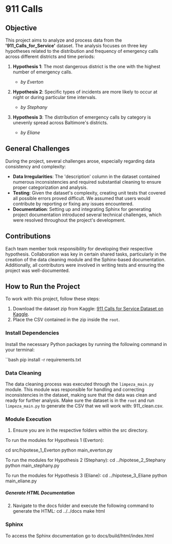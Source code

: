 # 911 Calls

## Objective

This project aims to analyze and process data from the **'911_Calls_for_Service'** dataset. The analysis focuses on three key hypotheses related to the distribution and frequency of emergency calls across different districts and time periods:

1. **Hypothesis 1**: The most dangerous district is the one with the highest number of emergency calls.
   - _by Everton_

2. **Hypothesis 2**: Specific types of incidents are more likely to occur at night or during particular time intervals.
   - _by Stephany_

3. **Hypothesis 3**: The distribution of emergency calls by category is unevenly spread across Baltimore's districts.
   - _by Eliane_

## General Challenges

During the project, several challenges arose, especially regarding data consistency and complexity:

- **Data Irregularities**: The 'description' column in the dataset contained numerous inconsistencies and required substantial cleaning to ensure proper categorization and analysis.
- **Testing**: Given the dataset's complexity, creating unit tests that covered all possible errors proved difficult. We assumed that users would contribute by reporting or fixing any issues encountered.
- **Documentation**: Setting up and integrating Sphinx for generating project documentation introduced several technical challenges, which were resolved throughout the project's development.

## Contributions

Each team member took responsibility for developing their respective hypothesis. Collaboration was key in certain shared tasks, particularly in the creation of the data cleaning module and the Sphinx-based documentation. Additionally, all contributors were involved in writing tests and ensuring the project was well-documented.

## How to Run the Project

To work with this project, follow these steps:

1. Download the dataset zip from Kaggle: [911 Calls for Service Dataset on Kaggle](https://www.kaggle.com/datasets/ahmadrafiee/911-calls-for-service-metadata-1-million-record).
2. Place the CSV contained in the zip inside the `root`.

### Install Dependencies

Install the necessary Python packages by running the following command in your terminal:

``bash
pip install -r requirements.txt

### Data Cleaning

The data cleaning process was executed through the `limpeza_main.py` module. This module was responsible for handling and correcting inconsistencies in the dataset, making sure that the data was clean and ready for further analysis.
Make sure the dataset is in the `root` and run `limpeza_main.py` to generate the CSV that we will work with:
911_clean.csv.

### Module Execution

1. Ensure you are in the respective folders within the src directory.

To run the modules for Hypothesis 1 (Everton):

cd src/hipotese_1_Everton
python main_everton.py

To run the modules for Hypothesis 2 (Stephany):
cd ../hipotese_2_Stephany
python main_stephany.py

To run the modules for Hypothesis 3 (Eliane):
cd ../hipotese_3_Eliane
python main_eliane.py

##### Generate HTML Documentation

2. Navigate to the docs folder and execute the following command to generate the HTML:
cd ../../docs
make html

### Sphinx

To access the Sphinx documentation go to docs/build/html/index.html